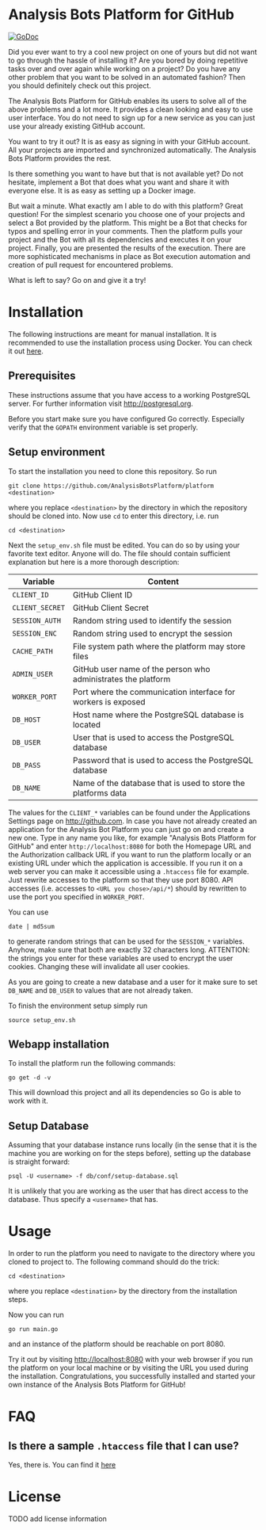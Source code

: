 # Analysis Bots Platform for GitHub

[![GoDoc](https://godoc.org/github.com/AnalysisBotsPlatform/platform?status.svg)](https://godoc.org/github.com/AnalysisBotsPlatform/platform)

Did you ever want to try a cool new project on one of yours but did not want to
go through the hassle of installing it? Are you bored by doing repetitive tasks
over and over again while working on a project? Do you have any other problem
that you want to be solved in an automated fashion? Then you should definitely
check out this project.

The Analysis Bots Platform for GitHub enables its users to solve all of the
above problems and a lot more. It provides a clean looking and easy to use user
interface. You do not need to sign up for a new service as you can just use your
already existing GitHub account.

You want to try it out? It is as easy as signing in with your GitHub account.
All your projects are imported and synchronized automatically. The Analysis Bots
Platform provides the rest.

Is there something you want to have but that is not available yet? Do not
hesitate, implement a Bot that does what you want and share it with everyone
else. It is as easy as setting up a Docker image.

But wait a minute. What exactly am I able to do with this platform? Great
question! For the simplest scenario you choose one of your projects and select a
Bot provided by the platform. This might be a Bot that checks for typos and
spelling error in your comments. Then the platform pulls your project and the
Bot with all its dependencies and executes it on your project. Finally, you are
presented the results of the execution. There are more sophisticated mechanisms
in place as Bot execution automation and creation of pull request for
encountered problems.

What is left to say? Go on and give it a try!


# Installation

The following instructions are meant for manual installation. It is recommended
to use the installation process using Docker. You can check it out
[here](https://github.com/AnalysisBotsPlatform/easy-install/).

## Prerequisites

These instructions assume that you have access to a working PostgreSQL server.
For further information visit http://postgresql.org.

Before you start make sure you have configured Go correctly. Especially verify
that the `GOPATH` environment variable is set properly.

## Setup environment

To start the installation you need to clone this repository. So run
```shell
git clone https://github.com/AnalysisBotsPlatform/platform <destination>
```
where you replace `<destination>` by the directory in which the repository
should be cloned into. Now use `cd` to enter this directory, i.e. run
```shell
cd <destination>
```

Next the `setup_env.sh` file must be edited. You can do so by using your
favorite text editor. Anyone will do. The file should contain sufficient
explanation but here is a more thorough description:

| Variable        | Content                                                       |
| --------------- | ------------------------------------------------------------- |
| `CLIENT_ID`     | GitHub Client ID                                              |
| `CLIENT_SECRET` | GitHub Client Secret                                          |
| `SESSION_AUTH`  | Random string used to identify the session                    |
| `SESSION_ENC`   | Random string used to encrypt the session                     |
| `CACHE_PATH`    | File system path where the platform may store files           |
| `ADMIN_USER`    | GitHub user name of the person who administrates the platform |
| `WORKER_PORT`   | Port where the communication interface for workers is exposed |
| `DB_HOST`       | Host name where the PostgreSQL database is located            |
| `DB_USER`       | User that is used to access the PostgreSQL database           |
| `DB_PASS`       | Password that is used to access the PostgreSQL database       |
| `DB_NAME`       | Name of the database that is used to store the platforms data |

The values for the `CLIENT_*` variables can be found under the Applications
Settings page on http://github.com. In case you have not already created an
application for the Analysis Bot Platform you can just go on and create a new
one. Type in any name you like, for example "Analysis Bots Platform for GitHub"
and enter `http://localhost:8080` for both the Homepage URL and the
Authorization callback URL if you want to run the platform locally or an
existing URL under which the application is accessible. If you run it on a
web server you can make it accessible using a `.htaccess` file for example. Just
rewrite accesses to the platform so that they use port 8080. API accesses (i.e.
accesses to `<URL you chose>/api/*`) should by rewritten to use the port you
specified in `WORKER_PORT`.

You can use
```shell
date | md5sum
```
to generate random strings that can be used for the `SESSION_*` variables.
Anyhow, make sure that both are exactly 32 characters long. ATTENTION: the
strings you enter for these variables are used to encrypt the user cookies.
Changing these will invalidate all user cookies.

As you are going to create a new database and a user for it make sure to set
`DB_NAME` and `DB_USER` to values that are not already taken.

To finish the environment setup simply run
```shell
source setup_env.sh
```

## Webapp installation

To install the platform run the following commands:
```shell
go get -d -v
```
This will download this project and all its dependencies so Go is able to work
with it.

## Setup Database

Assuming that your database instance runs locally (in the sense that it is the
machine you are working on for the steps before), setting up the database is
straight forward:
```shell
psql -U <username> -f db/conf/setup-database.sql
```
It is unlikely that you are working as the user that has direct access to the
database. Thus specify a `<username>` that has.


# Usage

In order to run the platform you need to navigate to the directory where you
cloned to project to. The following command should do the trick:
```shell
cd <destination>
```
where you replace `<destination>` by the directory from the installation steps.

Now you can run
```shell
go run main.go
```
and an instance of the platform should be reachable on port 8080.

Try it out by visiting [http://localhost:8080](http://localhost:8080) with your
web browser if you run the platform on your local machine or by visiting the URL
you used during the installation. Congratulations, you successfully installed
and started your own instance of the Analysis Bots Platform for GitHub!


# FAQ

## Is there a sample `.htaccess` file that I can use?

Yes, there is. You can find it [here](http://example.com)


# License

TODO add license information
